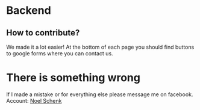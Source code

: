 # Backend  
## How to contribute?  
We made it a lot easier! At the bottom of each page you should find buttons to google forms where you can contact us.

# There is something wrong  
If I made a mistake or for everything else please message me on facebook.  
Account: [Noel Schenk](https://www.facebook.com/noel.elias.schenk)
